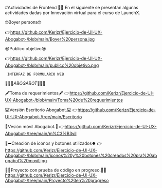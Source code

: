 #Actividades de Frontend 🧑‍💻
En el siguiente se presentan algunas actividades dadas por Innovación virtual para el curso de LaunchX.

🤓Boyer persona🤓

👉https://github.com/Kerizr/Ejercicio-de-UI-UX-Abogabot-/blob/main/Boyer%20persona.jpg

😎Publico objetivo😎  

👉https://github.com/Kerizr/Ejercicio-de-UI-UX-Abogabot-/blob/main/publico%20objetivo.png


     INTERFAZ DE FORMULARIO WEB
 🤖🤖🤖_ABOGABOT_🤖🤖🤖

🖋️Toma de requerimientos🖋️
👉https://github.com/Kerizr/Ejercicio-de-UI-UX-Abogabot-/blob/main/Toma%20de%20requerimientos

💻Versión Escritorio Abogabot.💻
👉https://github.com/Kerizr/Ejercicio-de-UI-UX-Abogabot-/tree/main/Escritorio

📱Vesión móvil Abogabot.📱
👉https://github.com/Kerizr/Ejercicio-de-UI-UX-Abogabot-/tree/main/m%C3%B3vil

🔽⬅Creación de iconos y botones utilizados⏺️
👉https://github.com/Kerizr/Ejercicio-de-UI-UX-Abogabot-/blob/main/iconos%20y%20botones%20creados%20pra%20abogabot%20movil.jpg

🧑‍💻Proyecto con prueba de código en progreso.🧑‍💻
https://github.com/Kerizr/Ejercicio-de-UI-UX-Abogabot-/tree/main/Proyecto%20en%20progreso
